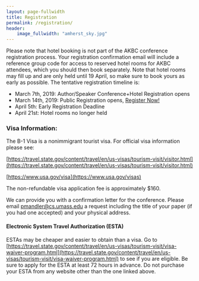 ```yaml
---
layout: page-fullwidth
title: Registration
permalink: /registration/
header:
    image_fullwidth: "amherst_sky.jpg"
---
```


Please note that hotel booking is not part of the AKBC conference registration process. Your registration confirmation email will include a reference group code for access to reserved hotel rooms for AKBC attendees, which you should then book separately. Note that hotel rooms may fill up and are only held until 19 April, so make sure to book yours as early as possible. The tentative registration timeline is:

* March 7th, 2019: Author/Speaker Conference+Hotel Registration opens
* March 14th, 2019: Public Registration opens, [Register Now!](https://umass.irisregistration.com/Home/Site?code=AKBC)
* April 5th: Early Registration Deadline
* April 21st: Hotel rooms no longer held

### <a name="visa"></a> Visa Information:

The B-1 Visa is a nonimmigrant tourist visa.  For official visa information please see:

[https://travel.state.gov/content/travel/en/us-visas/tourism-visit/visitor.html](https://travel.state.gov/content/travel/en/us-visas/tourism-visit/visitor.html)

[https://www.usa.gov/visa](https://www.usa.gov/visas)

The non-refundable visa application fee is approximately $160.

We can provide you with a confirmation letter for the
      conference. Please email [pmandler@cs.umass.edu](mailto:pmandler@cs.umass.edu) a request including the title of your paper (if you had one accepted) and your physical address.

#### Electronic System Travel Authorization (ESTA)
ESTAs may be cheaper and easier to obtain than a visa. Go to [https://travel.state.gov/content/travel/en/us-visas/tourism-visit/visa-waiver-program.html](https://travel.state.gov/content/travel/en/us-visas/tourism-visit/visa-waiver-program.html) to see if you are eligible. Be sure to apply for the ESTA at least 72 hours in advance. Do not purchase your ESTA from any website other than the one linked above.